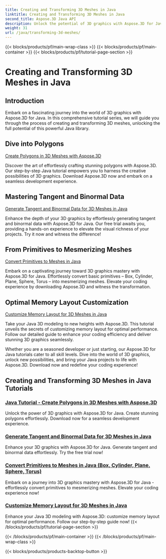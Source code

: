 ```yaml
---
title: Creating and Transforming 3D Meshes in Java
linktitle: Creating and Transforming 3D Meshes in Java
second_title: Aspose.3D Java API
description: Unlock the potential of 3D graphics with Aspose.3D for Java. Effortlessly create, transform, and optimize meshes. Elevate your coding experience with our tutorials.
weight: 31
url: /java/transforming-3d-meshes/
---
```


{{< blocks/products/pf/main-wrap-class >}}
{{< blocks/products/pf/main-container >}}
{{< blocks/products/pf/tutorial-page-section >}}

# Creating and Transforming 3D Meshes in Java


## Introduction

Embark on a fascinating journey into the world of 3D graphics with Aspose.3D for Java. In this comprehensive tutorial series, we will guide you through the process of creating and transforming 3D meshes, unlocking the full potential of this powerful Java library.

## Dive into Polygons 
[Create Polygons in 3D Meshes with Aspose.3D](./create-polygons-in-meshes/)

Discover the art of effortlessly crafting stunning polygons with Aspose.3D. Our step-by-step Java tutorial empowers you to harness the creative possibilities of 3D graphics. Download Aspose.3D now and embark on a seamless development experience.

## Mastering Tangent and Binormal Data
[Generate Tangent and Binormal Data for 3D Meshes in Java](./generate-tangent-binormal-data/)

Enhance the depth of your 3D graphics by effortlessly generating tangent and binormal data with Aspose.3D for Java. Our free trial awaits you, providing a hands-on experience to elevate the visual richness of your projects. Try it now and witness the difference!

## From Primitives to Mesmerizing Meshes 
[Convert Primitives to Meshes in Java](./convert-primitives-to-meshes/)

Embark on a captivating journey toward 3D graphics mastery with Aspose.3D for Java. Effortlessly convert basic primitives – Box, Cylinder, Plane, Sphere, Torus – into mesmerizing meshes. Elevate your coding experience by downloading Aspose.3D and witness the transformation.

## Optimal Memory Layout Customization 
[Customize Memory Layout for 3D Meshes in Java](./customize-mesh-memory-layout/)

Take your Java 3D modeling to new heights with Aspose.3D. This tutorial unveils the secrets of customizing memory layout for optimal performance. Follow our detailed guide to enhance your coding efficiency and deliver stunning 3D graphics seamlessly.

Whether you are a seasoned developer or just starting, our Aspose.3D for Java tutorials cater to all skill levels. Dive into the world of 3D graphics, unlock new possibilities, and bring your Java projects to life with Aspose.3D. Download now and redefine your coding experience!
## Creating and Transforming 3D Meshes in Java Tutorials
### [Java Tutorial - Create Polygons in 3D Meshes with Aspose.3D](./create-polygons-in-meshes/)
Unlock the power of 3D graphics with Aspose.3D for Java. Create stunning polygons effortlessly. Download now for a seamless development experience.
### [Generate Tangent and Binormal Data for 3D Meshes in Java](./generate-tangent-binormal-data/)
Enhance your 3D graphics with Aspose.3D for Java. Generate tangent and binormal data effortlessly. Try the free trial now!
### [Convert Primitives to Meshes in Java (Box, Cylinder, Plane, Sphere, Torus)](./convert-primitives-to-meshes/)
Embark on a journey into 3D graphics mastery with Aspose.3D for Java - effortlessly convert primitives to mesmerizing meshes. Elevate your coding experience now!
### [Customize Memory Layout for 3D Meshes in Java](./customize-mesh-memory-layout/)
Enhance your Java 3D modeling with Aspose.3D: customize memory layout for optimal performance. Follow our step-by-step guide now!
{{< /blocks/products/pf/tutorial-page-section >}}

{{< /blocks/products/pf/main-container >}}
{{< /blocks/products/pf/main-wrap-class >}}

{{< blocks/products/products-backtop-button >}}

